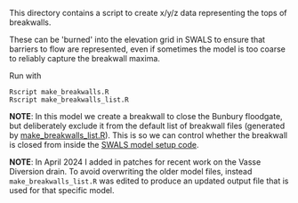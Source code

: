 This directory contains a script to create x/y/z data representing the tops of
breakwalls.

These can be 'burned' into the elevation grid in SWALS to ensure that barriers
to flow are represented, even if sometimes the model is too coarse to reliably
capture the breakwall maxima.

Run with

    Rscript make_breakwalls.R
    Rscript make_breakwalls_list.R


__NOTE__: In this model we create a breakwall to close the Bunbury floodgate, but deliberately exclude it from the default list of breakwall files (generated by [make_breakwalls_list.R](make_breakwalls_list.R)). This is so we can control whether the breakwall is closed from inside the [SWALS model setup code](../swals/model_local_routines.f90). 

__NOTE__: In April 2024 I added in patches for recent work on the Vasse Diversion drain. To avoid overwriting the older model files, instead `make_breakwalls_list.R` was edited to produce an updated output file that is used for that specific model.
